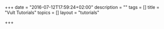 +++
date = "2016-07-12T17:59:24+02:00"
description = ""
tags = []
title = "Vult Tutorials"
topics = []
layout = "tutorials"

+++